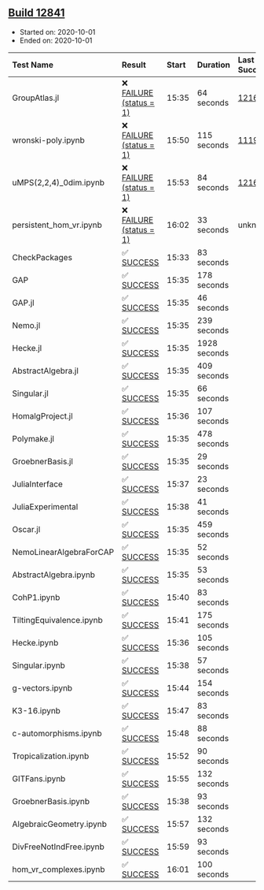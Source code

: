 ## [Build 12841](https://oscarci.mathematik.uni-kl.de/job/oscar/12841/)

* Started on: 2020-10-01
* Ended on: 2020-10-01

| Test Name    | Result | Start | Duration | Last Success | First Failure |
|:-------------|:-------|:------|:---------|:-------------|:--------------|
| GroupAtlas.jl | ❌ [FAILURE (status = 1)](https://oscarci.mathematik.uni-kl.de/job/oscar/12841/artifact/logs/build-12841/GroupAtlas.jl.log) | 15:35 | 64 seconds | [12167](https://oscarci.mathematik.uni-kl.de/job/oscar/12167/) | [12168](https://oscarci.mathematik.uni-kl.de/job/oscar/12168/) |
| wronski-poly.ipynb | ❌ [FAILURE (status = 1)](https://oscarci.mathematik.uni-kl.de/job/oscar/12841/artifact/logs/build-12841/wronski-poly.ipynb.log) | 15:50 | 115 seconds | [11192](https://oscarci.mathematik.uni-kl.de/job/oscar/11192/) | [11193](https://oscarci.mathematik.uni-kl.de/job/oscar/11193/) |
| uMPS(2,2,4)_0dim.ipynb | ❌ [FAILURE (status = 1)](https://oscarci.mathematik.uni-kl.de/job/oscar/12841/artifact/logs/build-12841/uMPS-2-2-4-_0dim.ipynb.log) | 15:53 | 84 seconds | [12167](https://oscarci.mathematik.uni-kl.de/job/oscar/12167/) | [12168](https://oscarci.mathematik.uni-kl.de/job/oscar/12168/) |
| persistent_hom_vr.ipynb | ❌ [FAILURE (status = 1)](https://oscarci.mathematik.uni-kl.de/job/oscar/12841/artifact/logs/build-12841/persistent_hom_vr.ipynb.log) | 16:02 | 33 seconds | unknown | unknown |
| CheckPackages | ✅ [SUCCESS](https://oscarci.mathematik.uni-kl.de/job/oscar/12841/artifact/logs/build-12841/CheckPackages.log) | 15:33 | 83 seconds |  |  |
| GAP | ✅ [SUCCESS](https://oscarci.mathematik.uni-kl.de/job/oscar/12841/artifact/logs/build-12841/GAP.log) | 15:35 | 178 seconds |  |  |
| GAP.jl | ✅ [SUCCESS](https://oscarci.mathematik.uni-kl.de/job/oscar/12841/artifact/logs/build-12841/GAP.jl.log) | 15:35 | 46 seconds |  |  |
| Nemo.jl | ✅ [SUCCESS](https://oscarci.mathematik.uni-kl.de/job/oscar/12841/artifact/logs/build-12841/Nemo.jl.log) | 15:35 | 239 seconds |  |  |
| Hecke.jl | ✅ [SUCCESS](https://oscarci.mathematik.uni-kl.de/job/oscar/12841/artifact/logs/build-12841/Hecke.jl.log) | 15:35 | 1928 seconds |  |  |
| AbstractAlgebra.jl | ✅ [SUCCESS](https://oscarci.mathematik.uni-kl.de/job/oscar/12841/artifact/logs/build-12841/AbstractAlgebra.jl.log) | 15:35 | 409 seconds |  |  |
| Singular.jl | ✅ [SUCCESS](https://oscarci.mathematik.uni-kl.de/job/oscar/12841/artifact/logs/build-12841/Singular.jl.log) | 15:35 | 66 seconds |  |  |
| HomalgProject.jl | ✅ [SUCCESS](https://oscarci.mathematik.uni-kl.de/job/oscar/12841/artifact/logs/build-12841/HomalgProject.jl.log) | 15:36 | 107 seconds |  |  |
| Polymake.jl | ✅ [SUCCESS](https://oscarci.mathematik.uni-kl.de/job/oscar/12841/artifact/logs/build-12841/Polymake.jl.log) | 15:35 | 478 seconds |  |  |
| GroebnerBasis.jl | ✅ [SUCCESS](https://oscarci.mathematik.uni-kl.de/job/oscar/12841/artifact/logs/build-12841/GroebnerBasis.jl.log) | 15:35 | 29 seconds |  |  |
| JuliaInterface | ✅ [SUCCESS](https://oscarci.mathematik.uni-kl.de/job/oscar/12841/artifact/logs/build-12841/JuliaInterface.log) | 15:37 | 23 seconds |  |  |
| JuliaExperimental | ✅ [SUCCESS](https://oscarci.mathematik.uni-kl.de/job/oscar/12841/artifact/logs/build-12841/JuliaExperimental.log) | 15:38 | 41 seconds |  |  |
| Oscar.jl | ✅ [SUCCESS](https://oscarci.mathematik.uni-kl.de/job/oscar/12841/artifact/logs/build-12841/Oscar.jl.log) | 15:35 | 459 seconds |  |  |
| NemoLinearAlgebraForCAP | ✅ [SUCCESS](https://oscarci.mathematik.uni-kl.de/job/oscar/12841/artifact/logs/build-12841/NemoLinearAlgebraForCAP.log) | 15:35 | 52 seconds |  |  |
| AbstractAlgebra.ipynb | ✅ [SUCCESS](https://oscarci.mathematik.uni-kl.de/job/oscar/12841/artifact/logs/build-12841/AbstractAlgebra.ipynb.log) | 15:35 | 53 seconds |  |  |
| CohP1.ipynb | ✅ [SUCCESS](https://oscarci.mathematik.uni-kl.de/job/oscar/12841/artifact/logs/build-12841/CohP1.ipynb.log) | 15:40 | 83 seconds |  |  |
| TiltingEquivalence.ipynb | ✅ [SUCCESS](https://oscarci.mathematik.uni-kl.de/job/oscar/12841/artifact/logs/build-12841/TiltingEquivalence.ipynb.log) | 15:41 | 175 seconds |  |  |
| Hecke.ipynb | ✅ [SUCCESS](https://oscarci.mathematik.uni-kl.de/job/oscar/12841/artifact/logs/build-12841/Hecke.ipynb.log) | 15:36 | 105 seconds |  |  |
| Singular.ipynb | ✅ [SUCCESS](https://oscarci.mathematik.uni-kl.de/job/oscar/12841/artifact/logs/build-12841/Singular.ipynb.log) | 15:38 | 57 seconds |  |  |
| g-vectors.ipynb | ✅ [SUCCESS](https://oscarci.mathematik.uni-kl.de/job/oscar/12841/artifact/logs/build-12841/g-vectors.ipynb.log) | 15:44 | 154 seconds |  |  |
| K3-16.ipynb | ✅ [SUCCESS](https://oscarci.mathematik.uni-kl.de/job/oscar/12841/artifact/logs/build-12841/K3-16.ipynb.log) | 15:47 | 83 seconds |  |  |
| c-automorphisms.ipynb | ✅ [SUCCESS](https://oscarci.mathematik.uni-kl.de/job/oscar/12841/artifact/logs/build-12841/c-automorphisms.ipynb.log) | 15:48 | 88 seconds |  |  |
| Tropicalization.ipynb | ✅ [SUCCESS](https://oscarci.mathematik.uni-kl.de/job/oscar/12841/artifact/logs/build-12841/Tropicalization.ipynb.log) | 15:52 | 90 seconds |  |  |
| GITFans.ipynb | ✅ [SUCCESS](https://oscarci.mathematik.uni-kl.de/job/oscar/12841/artifact/logs/build-12841/GITFans.ipynb.log) | 15:55 | 132 seconds |  |  |
| GroebnerBasis.ipynb | ✅ [SUCCESS](https://oscarci.mathematik.uni-kl.de/job/oscar/12841/artifact/logs/build-12841/GroebnerBasis.ipynb.log) | 15:38 | 93 seconds |  |  |
| AlgebraicGeometry.ipynb | ✅ [SUCCESS](https://oscarci.mathematik.uni-kl.de/job/oscar/12841/artifact/logs/build-12841/AlgebraicGeometry.ipynb.log) | 15:57 | 132 seconds |  |  |
| DivFreeNotIndFree.ipynb | ✅ [SUCCESS](https://oscarci.mathematik.uni-kl.de/job/oscar/12841/artifact/logs/build-12841/DivFreeNotIndFree.ipynb.log) | 15:59 | 93 seconds |  |  |
| hom_vr_complexes.ipynb | ✅ [SUCCESS](https://oscarci.mathematik.uni-kl.de/job/oscar/12841/artifact/logs/build-12841/hom_vr_complexes.ipynb.log) | 16:01 | 100 seconds |  |  |
